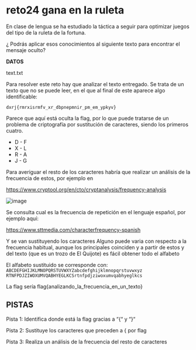 # reto24 gana en la ruleta

En clase de lengua se ha estudiado la táctica a seguir para optimizar juegos del tipo de la ruleta de la fortuna.

¿ Podrás aplicar esos conocimientos al siguiente texto para encontrar el mensaje oculto? 

**DATOS**

text.txt

Para resolver este reto hay que analizar el texto entregado. Se trata de un texto que no se puede leer, en el que al final de este aparece algo identificable:

```dxrj{rmrxisrmfv_xr_dbpnepmnir_pm_em_ypkyv}```

Parece que aquí está oculta la flag, por lo que puede tratarse de un problema de criptografía por sustitución de caracteres, siendo los primeros cuatro.

- D - F 
- X - L
- R - A 
- J - G

Para averiguar el resto de los caracteres habría que realizar un análisis de la frecuencia de estos, por ejemplo en

https://www.cryptool.org/en/cto/cryptanalysis/frequency-analysis 

![image](https://user-images.githubusercontent.com/69391590/124317419-0d8b0700-db6f-11eb-8ffb-10f5b35d6569.png)

Se consulta cual es la frecuencia de repetición en el lenguaje español, por ejemplo aquí:

https://www.sttmedia.com/characterfrequency-spanish

Y se van sustituyendo los caracteres Alguno puede varia con respecto a la frecuencia habitual, aunque los principales coinciden y a partir de estos y del texto (que es un trozo de El Quijote) es fácil obtener todo el alfabeto

El alfabeto sustituido se corresponde con: ```ABCDEFGHIJKLMNOPQRSTUVWXYZabcdefghijklmnopqrstuvwxyz``` ```RTNFPDJZIWOXUMVQABHYEGLKCSrtnfpdjziwoxumvqabhyeglkcs```

La flag sería flag{analizando_la_frecuencia_en_un_texto} 

## PISTAS

 Pista 1: Identifica donde está la flag gracias a “{“ y “}“ 
 
 Pista 2: Sustituye los caracteres que preceden a { por flag
 
  Pista 3: Realiza un análisis de la frecuencia del resto de caracteres
